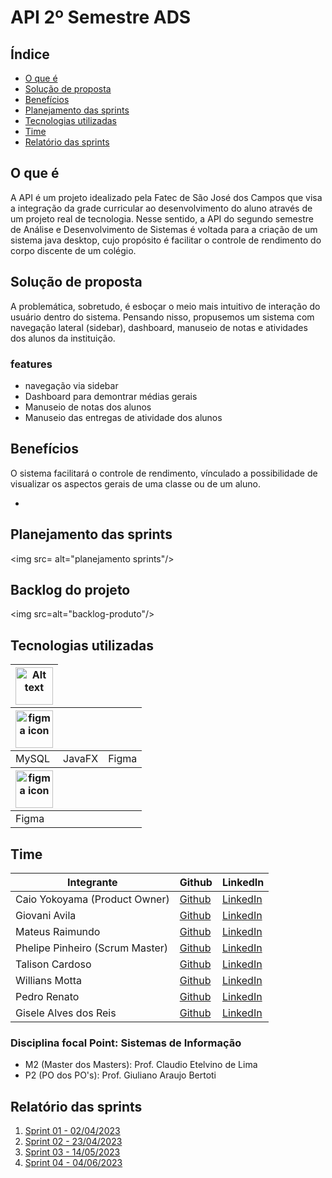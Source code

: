 # API 2º Semestre ADS



## Índice

- [O que é](#o-que-é)
- [Solução de proposta](#solução-de-proposta)
- [Benefícios](#benefícios)
- [Planejamento das sprints](#planejamento-das-sprints)
- [Tecnologias utilizadas](#tecnologias-utilizadas)
- [Time](#time)
- [Relatório das sprints](#relatório-das-sprints)

## O que é
 A API é um projeto idealizado pela Fatec de São José dos Campos que visa a integração da grade curricular ao desenvolvimento do aluno através de um projeto real de tecnologia. Nesse sentido, a API do segundo semestre de Análise e Desenvolvimento de Sistemas é voltada para a criação de um sistema java desktop, cujo propósito é facilitar o controle de rendimento do corpo discente de um colégio.
<p></p>


## Solução de proposta
A problemática, sobretudo, é esboçar o meio mais intuitivo de interação do usuário dentro do sistema. Pensando nisso, propusemos um sistema com navegação lateral (sidebar), dashboard, manuseio de notas e atividades dos alunos da instituição. 
### features
<ul>
  <li>navegação via sidebar</li>
  <li>Dashboard para demontrar médias gerais</li>
  <li>Manuseio de notas dos alunos</li>
  <li>Manuseio das entregas de atividade dos alunos</li>

</ul>

## Benefícios
O sistema facilitará o controle de rendimento, vínculado a possibilidade de visualizar os aspectos gerais de uma classe ou de um aluno.  
<ul>
  <li></li>

</ul>


## Planejamento das sprints

  <img src= alt="planejamento sprints"/>
  
## Backlog do projeto

  <img src=alt="backlog-produto"/>

## Tecnologias utilizadas

<table>
  <thead>
    <th><img
    src="https://user-images.githubusercontent.com/89823203/190718687-f627ce18-9b3e-4ce1-bc9c-ddc3521a7705.png"
    alt="Alt text"
    title="Optional title"
    style="display: inline-block; margin: 0 auto; width: 60px"></th>
  </thead>
  <th><img
    src="https://user-images.githubusercontent.com/89823203/190877360-8c7f93cf-5f62-4f49-8641-3b605deb513e.png"
    alt="figma icon"
    title="Optional title"
    style="display: inline-block; margin: 0 auto; width: 60px"></th>
  </thead>
  <tbody>
    <td>MySQL</td>
    <td>JavaFX</td>
    <td>Figma</td>
  </tbody>

  <thead>
    <th><img
    src="https://user-images.githubusercontent.com/89823203/190877360-8c7f93cf-5f62-4f49-8641-3b605deb513e.png"
    alt="figma icon"
    title="Optional title"
    style="display: inline-block; margin: 0 auto; width: 60px"></th>
  </thead>
  <tbody>
    <td>Figma</td>
    
  </tbody>
</table>

## Time

 <table>
  <thead>
    <th>Integrante</th>
    <th>Github</th>
    <th>LinkedIn</th>
  </thead>
  <tbody>
  <tr>
    <td>Caio Yokoyama  (Product Owner)</td>
    <td><a href="https://github.com/Caboia">Github</a></td>
    <td><a href="https://www.linkedin.com/in/caioyokoyama/">LinkedIn</a></td>
    </tr>
    <tr>
    <td>Giovani Avila</td>
    <td><a href="https://github.com/GiovaniAvila">Github</a></td>
    <td><a href="https://www.linkedin.com/in/giovani-carvalho-avila-80593a224/">LinkedIn</a></td>
    </tr>
    <tr>
    <td>Mateus Raimundo</td>
    <td><a href="https://github.com/MateusdiSousa">Github</a></td>
    <td><a href="https://www.linkedin.com/in/mateus-sousa-ba976423a">LinkedIn</a></td>
    </tr>
    <tr>
    <td>Phelipe Pinheiro  (Scrum Master)</td>
    <td><a href="https://github.com/Phelipepinheiro">Github</a></td>
    <td><a href="https://www.linkedin.com/in/phelipe-pinheiro-da-silva-28320824a/">LinkedIn</a></td>
    </tr>
    <tr>
    <td>Talison Cardoso</td>
    <td><a href="https://github.com/ImBard">Github</a></td>
    <td><a href="https://www.linkedin.com/in/talison-brendon/">LinkedIn</a></td>
    </tr>
    <tr>
    <td>Willians Motta</td>
    <td><a href="https://github.com/williansmott4">Github</a></td>
    <td><a href="https://www.linkedin.com/in/willians-motta-4892a3208/">LinkedIn</a></td>
    </tr>
    <tr>
    <td>Pedro Renato</td>
    <td><a href="#">Github</a></td>
    <td><a href="#">LinkedIn</a></td>
    </tr>
    <tr>
    <td>Gisele Alves dos Reis</td>
    <td><a href="#">Github</a></td>
    <td><a href="#">LinkedIn</a></td>
    </tr>
  </tbody>
</table>

### Disciplina focal Point: Sistemas de Informação

<ul>
<li>M2 (Master dos Masters): Prof. Claudio Etelvino de Lima</li>
<li>P2 (PO dos PO's): Prof. Giuliano Araujo Bertoti</li>
</ul>

## Relatório das sprints

<ol>
  <li><a href="#">Sprint 01 - 02/04/2023</a></li>
  <li><a href="#">Sprint 02 - 23/04/2023</a></li>
  <li><a href="#">Sprint 03 - 14/05/2023</a></li>
  <li><a href="#">Sprint 04 - 04/06/2023</a></li>
</ol>
